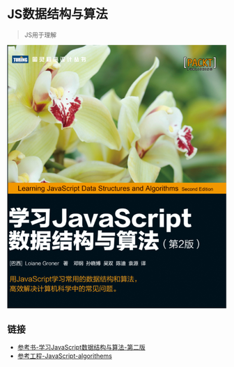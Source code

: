 # JS数据结构与算法
> JS用于理解

![bookcover](https://raw.githubusercontent.com/JiangWeixian/JS-Books/master/JS%E6%95%B0%E6%8D%AE%E7%BB%93%E6%9E%84%E4%B8%8E%E7%AE%97%E6%B3%95/img/cover.PNG)

## 链接

* [参考书-学习JavaScript数据结构与算法-第二版]()
* [参考工程-JavaScript-algorithems](https://github.com/trekhleb/javascript-algorithms)